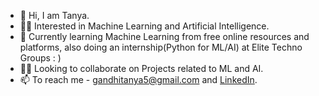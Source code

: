 - 👋 Hi, I am Tanya.
- 👩‍💻 Interested in Machine Learning and Artificial Intelligence.
- 🌱 Currently learning Machine Learning from free online resources and platforms, also doing an internship(Python for ML/AI) at Elite Techno Groups : )
- 🕵️‍♀️ Looking to collaborate on Projects related to ML and AI.
- 📫 To reach me - gandhitanya5@gmail.com and <a href = "https://www.linkedin.com/in/tanya-a805811a9">LinkedIn</a>.
<!---
Tanya00001/Tanya00001 is a ✨ special ✨ repository because its `README.md` (this file) appears on your GitHub profile.
You can click the Preview link to take a look at your changes.
--->
